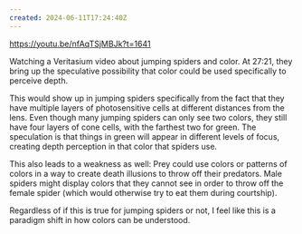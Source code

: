 ```yaml
---
created: 2024-06-11T17:24:40Z
---
```


https://youtu.be/nfAqTSjMBJk?t=1641

Watching a Veritasium video about jumping spiders and color. At 27:21, they bring up the speculative possibility that color could be used specifically to perceive depth.

This would show up in jumping spiders specifically from the fact that they have multiple layers of photosensitive cells at different distances from the lens. Even though many jumping spiders can only see two colors, they still have four layers of cone cells, with the farthest two for green. The speculation is that things in green will appear in different levels of focus, creating depth perception in that color that spiders use.

This also leads to a weakness as well: Prey could use colors or patterns of colors in a way to create death illusions to throw off their predators. Male spiders might display colors that they cannot see in order to throw off the female spider (which would otherwise try to eat them during courtship).

Regardless of if this is true for jumping spiders or not, I feel like this is a paradigm shift in how colors can be understood.
